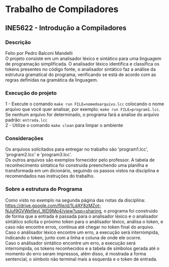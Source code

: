 # Trabalho de Compiladores

## INE5622 - Introdução a Compiladores

### Descrição
Feito por Pedro Balconi Mandelli \
O projeto consiste em um analisador léxico e sintático para uma linguagem de programação simplificada. O analisador léxico identifica e classifica os tokens presentes no código fonte, o analisador sintático faz a análise da estrutura gramatical do programa, verificando se está de acordo com as regras definidas na gramática da linguagem.


### Execução do projeto
1 - Execute o comando ```make run FILE=nomedoarquivo.lcc``` colocando o nome arquivo que você quer analisar, por exemplo: ```make run FILE=program1.lcc```. Se nenhum arquivo for determinado, o programa fará a analise do arquivo padrão: `entrada.lcc` \
2 - Utilize o comando ```make clean``` para limpar o ambiente

### Considerações
Os arquivos solicitados para entregar no trabalho são 'program1.lcc', 'program2.lcc' e 'program3.lcc'. \
Os outros arquivos são exemplos fornecidor pelo professor.
A tabela de reconhecimento sintática foi construida preenchendo uma planilha e transformada em um dicionário, seguindo os passos vistos na disciplina e recomendados nas instruções do trabalho.

### Sobre a estrutura do Programa
Como visto no exemplo na segunda página das notas da disciplina: https://drive.google.com/file/d/1LdAY8zMZot-NJuf9GVWefleyl_WD9Mp4/view?usp=sharing, o programa foi construido de forma que a entrada é passada para o analisador léxico e o analisador sintático solicita o próximo token para o análisador léxico, análisa o token, e caso não encontre erros, continua até chegar no token final do arquivo. \
Caso o análisador léxico encontre um erro, a execução será interrompida, indicando o token, junto com a linha e coluna de onde ele ocorre. \
Caso o análisador sintático encontre um erro, a execução será interrompida, os tokens reconhecidos e a tabela de símbolos gerada até o momento do erro seram impressos, além disso, é mostrada a forma sentencial, o símbolo não terminal mais a esquerda e o token de entrada.



